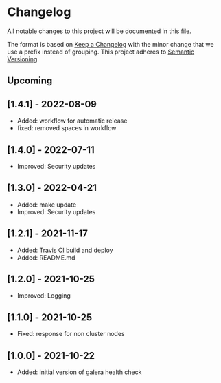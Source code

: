 # Changelog
All notable changes to this project will be documented in this file.

The format is based on [Keep a Changelog](https://keepachangelog.com/en/1.0.0/) with the minor change that we use a prefix instead of grouping.
This project adheres to [Semantic Versioning](https://semver.org/spec/v2.0.0.html).

## Upcoming

## [1.4.1] - 2022-08-09
- Added: workflow for automatic release
- fixed: removed spaces in workflow

## [1.4.0] - 2022-07-11
- Improved: Security updates

## [1.3.0] - 2022-04-21
- Added: make update
- Improved: Security updates

## [1.2.1] - 2021-11-17
- Added: Travis CI build and deploy
- Added: README.md

## [1.2.0] - 2021-10-25
- Improved: Logging

## [1.1.0] - 2021-10-25
- Fixed: response for non cluster nodes

## [1.0.0] - 2021-10-22
- Added: initial version of galera health check
